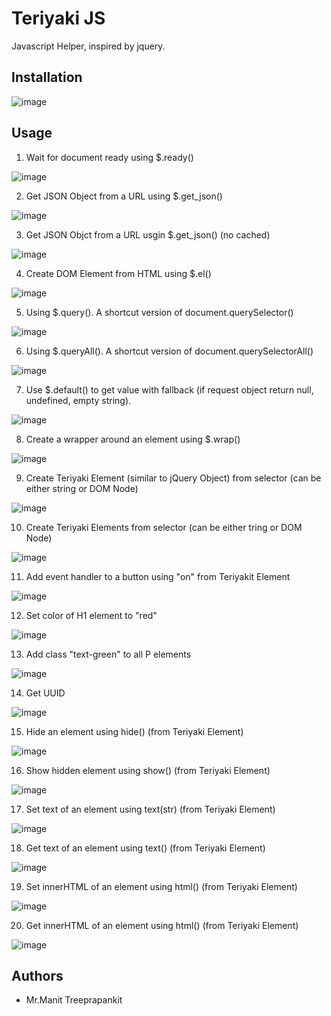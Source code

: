# Teriyaki JS

Javascript Helper, inspired by jquery.

## Installation

![image](https://github.com/user-attachments/assets/88c6647b-0734-4a0c-8f2a-7cd89871b68a)

## Usage

1. Wait for document ready using $.ready()

![image](https://github.com/user-attachments/assets/3a5e83b1-7ab5-48fd-99a0-6c631b3638c9)

2. Get JSON Object from a URL using $.get_json()

![image](https://github.com/user-attachments/assets/f35485f0-49a0-496e-bbfa-59e444502101)

3. Get JSON Objct from a URL usgin $.get_json() (no cached)

![image](https://github.com/user-attachments/assets/c116ba2f-b7b7-47e8-89ce-6910bb21322a)

4. Create DOM Element from HTML using $.el()

![image](https://github.com/user-attachments/assets/fd7be907-a0ad-4591-9a5a-fec73229856f)

5. Using $.query(). A shortcut version of document.querySelector()

![image](https://github.com/user-attachments/assets/d53e6e70-6968-44f1-bf20-ee4a8a83f7be)

6. Using $.queryAll(). A shortcut version of document.querySelectorAll()

![image](https://github.com/user-attachments/assets/cb401b31-0c60-4f5e-87ab-74307f6d97b3)

7. Use $.default() to get value with fallback (if request object return null, undefined, empty string).

![image](https://github.com/user-attachments/assets/066b1cd3-33d7-4db4-8a23-d96552650493)

8. Create a wrapper around an element using $.wrap()

![image](https://github.com/user-attachments/assets/96a025e4-f7d0-4eaf-8aba-d41e1411edb0)

9. Create Teriyaki Element (similar to jQuery Object) from selector (can be either string or DOM Node)

![image](https://github.com/user-attachments/assets/d9a89c38-f719-41b9-a949-169620c84bbf)

10. Create Teriyaki Elements from selector (can be either tring or DOM Node)

![image](https://github.com/user-attachments/assets/ca1aaa0a-4fca-4e56-a190-e3b242619432)

11. Add event handler to a button using "on" from Teriyakit Element

![image](https://github.com/user-attachments/assets/30b318cf-2afd-494b-a187-37ef750feb4c)

12. Set color of H1 element to "red"

![image](https://github.com/user-attachments/assets/57ced975-5d3b-4b52-9298-0f8b0ef81a54)

13. Add class "text-green" to all P elements

![image](https://github.com/user-attachments/assets/f783d41a-ac63-485b-af07-84d276e3adb0)

14. Get UUID

![image](https://github.com/user-attachments/assets/68b96a9a-2da2-4437-969d-1361e518a81e)

15. Hide an element using hide() (from Teriyaki Element)

![image](https://github.com/user-attachments/assets/60bc4b7d-782e-4a8c-bfd2-8d9ce5e3f5d4)

16. Show hidden element using show() (from Teriyaki Element)
 
![image](https://github.com/user-attachments/assets/075bf77a-0a6a-403e-bf68-c74807edd980)

17. Set text of an element using text(str) (from Teriyaki Element)

![image](https://github.com/user-attachments/assets/852bc711-c0d1-4825-b57e-aa4c08d8c5b2)

18. Get text of an element using text() (from Teriyaki Element)

![image](https://github.com/user-attachments/assets/033d4815-93d4-4ab8-8216-2697df9c9753)

19. Set innerHTML of an element using html() (from Teriyaki Element)

![image](https://github.com/user-attachments/assets/8b46e303-fd8f-4b65-bced-d7459a6062bb)

20. Get innerHTML of an element using html() (from Teriyaki Element)

![image](https://github.com/user-attachments/assets/8c75c81b-4ba2-4eaf-b92a-b33c6f3aaacf)


## Authors

- Mr.Manit Treeprapankit
